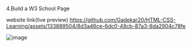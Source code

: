 

4.Build a W3 School Page

website link(live preview)
https://github.com/Gadekar20/HTML-CSS-Learning/assets/133889504/8d3a46ce-6dc0-48cb-87a3-8da2904c78fe


![image](https://github.com/Gadekar20/HTML-CSS-Learning/assets/133889504/8d3a46ce-6dc0-48cb-87a3-8da2904c78fe)


